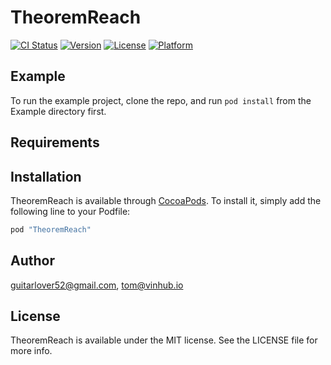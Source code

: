 # TheoremReach

[![CI Status](http://img.shields.io/travis/guitarlover52@gmail.com/TheoremReach.svg?style=flat)](https://travis-ci.org/guitarlover52@gmail.com/TheoremReach)
[![Version](https://img.shields.io/cocoapods/v/TheoremReach.svg?style=flat)](http://cocoapods.org/pods/TheoremReach)
[![License](https://img.shields.io/cocoapods/l/TheoremReach.svg?style=flat)](http://cocoapods.org/pods/TheoremReach)
[![Platform](https://img.shields.io/cocoapods/p/TheoremReach.svg?style=flat)](http://cocoapods.org/pods/TheoremReach)

## Example

To run the example project, clone the repo, and run `pod install` from the Example directory first.

## Requirements

## Installation

TheoremReach is available through [CocoaPods](http://cocoapods.org). To install
it, simply add the following line to your Podfile:

```ruby
pod "TheoremReach"
```

## Author

guitarlover52@gmail.com, tom@vinhub.io

## License

TheoremReach is available under the MIT license. See the LICENSE file for more info.
